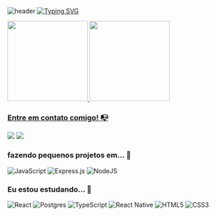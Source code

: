 ![header](https://capsule-render.vercel.app/api?text=Bem-vindo!&animation=twinkling&type=waving&reversal=true&height=200&color=timeGradient)
[![Typing SVG](https://readme-typing-svg.herokuapp.com/?font=Pacifico&size=30&pause=1000&color=35AEA1&center=true&width=800&height=100&lines=Ol%C3%A1%2C+meu+nome+%C3%A9+Lucas+Bret.+;Mas+pode+me+chamar+de+.+.+.+;Stalley!+)](https://git.io/typing-svg)

<div>
<a href="https://github.com/St4lley">
<img height="180em" src="https://github-readme-stats.vercel.app/api/top-langs/?username=St4lley&layout=compact&langs_count=7&theme=dracula"/>
<img height="180em" src="https://github-readme-stats.vercel.app/api?username=St4lley&show_icons=true&theme=dracula&include_all_commits=true&count_private=true"/>
</div>


### Entre em contato comigo! 📭

<div>
<a href="https://www.instagram.com/lucastalley/" target="_blank"><img src="https://img.shields.io/badge/-Instagram-%23E4405F?style=for-the-badge&logo=instagram&logoColor=white" target="_blank"></a>
<a href="https://www.linkedin.com/in/lucas-moura-214815187/" target="_blank"><img src="https://img.shields.io/badge/-LinkedIn-%230077B5?style=for-the-badge&logo=linkedin&logoColor=white" target="_blank"></a>   
</div>

 ### fazendo pequenos projetos em... 🔧
 

![JavaScript](https://img.shields.io/badge/javascript-%23323330.svg?style=for-the-badge&logo=javascript&logoColor=%23F7DF1E)
![Express.js](https://img.shields.io/badge/express.js-%23404d59.svg?style=for-the-badge&logo=express&logoColor=%2361DAFB)
![NodeJS](https://img.shields.io/badge/node.js-6DA55F?style=for-the-badge&logo=node.js&logoColor=white)
 
  ### Eu estou estudando... 🧩


![React](https://img.shields.io/badge/react-%2320232a.svg?style=for-the-badge&logo=react&logoColor=%2361DAFB)
![Postgres](https://img.shields.io/badge/postgres-%23316192.svg?style=for-the-badge&logo=postgresql&logoColor=white)
![TypeScript](https://img.shields.io/badge/typescript-%23007ACC.svg?style=for-the-badge&logo=typescript&logoColor=white)
![React Native](https://img.shields.io/badge/react_native-%2320232a.svg?style=for-the-badge&logo=react&logoColor=%2361DAFB)
![HTML5](https://img.shields.io/badge/html5-%23E34F26.svg?style=for-the-badge&logo=html5&logoColor=white)
![CSS3](https://img.shields.io/badge/css3-%231572B6.svg?style=for-the-badge&logo=css3&logoColor=white)
